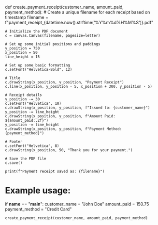 
def create_payment_receipt(customer_name, amount_paid, payment_method):
    # Create a unique filename for each receipt based on timestamp
    filename = f"payment_receipt_{datetime.now().strftime('%Y%m%d%H%M%S')}.pdf"
    
    # Initialize the PDF document
    c = canvas.Canvas(filename, pagesize=letter)
    
    # Set up some initial positions and paddings
    y_position = 750
    x_position = 50
    line_height = 15
    
    # Set up some basic formatting
    c.setFont("Helvetica-Bold", 12)
    
    # Title
    c.drawString(x_position, y_position, "Payment Receipt")
    c.line(x_position, y_position - 5, x_position + 300, y_position - 5)
    
    # Receipt details
    y_position -= 30
    c.setFont("Helvetica", 10)
    c.drawString(x_position, y_position, f"Issued to: {customer_name}")
    y_position -= line_height
    c.drawString(x_position, y_position, f"Amount Paid: ${amount_paid:.2f}")
    y_position -= line_height
    c.drawString(x_position, y_position, f"Payment Method: {payment_method}")
    
    # Footer
    c.setFont("Helvetica", 8)
    c.drawString(x_position, 50, "Thank you for your payment.")
    
    # Save the PDF file
    c.save()
    
    print(f"Payment receipt saved as: {filename}")

# Example usage:
if __name__ == "__main__":
    customer_name = "John Doe"
    amount_paid = 150.75
    payment_method = "Credit Card"
    
    create_payment_receipt(customer_name, amount_paid, payment_method)
```

